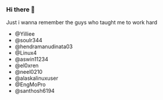 ### Hi there 👋

<!--
**LMAO-armv8/LMAO-armv8** is a ✨ _special_ ✨ repository because its `README.md` (this file) appears on your GitHub profile.

Here are some ideas to get you started:

- 🔭 I’m currently working on Android Devlopment (still basics)
- 🌱 I’m currently learning about my lyf
- 👯 I’m looking to collaborate on waifus
- 🤔 I’m looking for help with my depression
- 💬 Ask me about nothing
- 📫 How to reach me: just mail me lol chaitanya4g9@sasi.ac.in
- 😄 Pronouns: ...
- ⚡ Fun fact: ... nothing 
-->

Just i wanna remember the guys who taught me to work hard

- @Yilliee
- @soulr344
- @hendramanudinata03
- @Linux4
- @aswin11234
- @el0xren
- @neel0210
- @alaskalinuxuser
- @EngMoPro
- @santhosh6194
